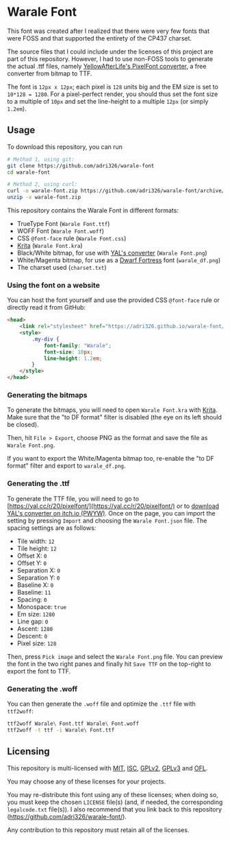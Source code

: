 # Warale Font

This font was created after I realized that there were very few fonts that were FOSS and that supported the entirety of the CP437 charset.

The source files that I could include under the licenses of this project are part of this repository.
However, I had to use non-FOSS tools to generate the actual .ttf files, namely [YellowAfterLife's PixelFont converter](https://yal.cc/r/20/pixelfont/), a free converter from bitmap to TTF.

The font is `12px x 12px`; each pixel is `128` units big and the EM size is set to `10*128 = 1280`.
For a pixel-perfect render, you should thus set the font size to a multiple of `10px` and set the line-height to a multiple `12px` (or simply `1.2em`).

## Usage

To download this repository, you can run

```sh
# Method 1, using git:
git clone https://github.com/adri326/warale-font
cd warale-font

# Method 2, using curl:
curl -o warale-font.zip https://github.com/adri326/warale-font/archive/refs/head/master.zip
unzip -x warale-font.zip
```

This repository contains the Warale Font in different formats:

- TrueType Font (`Warale Font.ttf`)
- WOFF Font (`Warale Font.woff`)
- CSS `@font-face` rule (`Warale Font.css`)
- [Krita](https://krita.org/) (`Warale Font.kra`)
- Black/White bitmap, for use with [YAL's converter](https://yal.cc/r/20/pixelfont/) (`Warale Font.png`)
- White/Magenta bitmap, for use as a [Dwarf Fortress](http://www.bay12games.com/dwarves/) font (`warale_df.png`)
- The charset used (`charset.txt`)

### Using the font on a website

You can host the font yourself and use the provided CSS `@font-face` rule or directly read it from GitHub:

```html
<head>
    <link rel="stylesheet" href="https://adri326.github.io/warale-font/Warale Font.css">
    <style>
        .my-div {
            font-family: "Warale";
            font-size: 10px;
            line-height: 1.2em;
        }
    </style>
</head>
```

### Generating the bitmaps

To generate the bitmaps, you will need to open `Warale Font.kra` with [Krita](https://krita.org/).
Make sure that the "to DF format" filter is disabled (the eye on its left should be closed).

Then, hit `File > Export`, choose PNG as the format and save the file as `Warale Font.png`.

If you want to export the White/Magenta bitmap too, re-enable the "to DF format" filter and export to `warale_df.png`.

### Generating the .ttf

To generate the TTF file, you will need to go to [https://yal.cc/r/20/pixelfont/](https://yal.cc/r/20/pixelfont/) or to [download YAL's converter on itch.io (PWYW)](https://yellowafterlife.itch.io/pixelfont).
Once on the page, you can import the setting by pressing `Import` and choosing the `Warale Font.json` file.
The spacing settings are as follows:

- Tile width: `12`
- Tile height: `12`
- Offset X: `0`
- Offset Y: `0`
- Separation X: `0`
- Separation Y: `0`
- Baseline X: `0`
- Baseline: `11`
- Spacing: `0`
- Monospace: `true`
- Em size: `1280`
- Line gap: `0`
- Ascent: `1280`
- Descent: `0`
- Pixel size: `128`

Then, press `Pick image` and select the `Warale Font.png` file.
You can preview the font in the two right panes and finally hit `Save TTF` on the top-right to export the font to TTF.

### Generating the .woff

You can then generate the `.woff` file and optimize the `.ttf` file with `ttf2woff`:

```sh
ttf2woff Warale\ Font.ttf Warale\ Font.woff
ttf2woff -t ttf -i Warale\ Font.ttf
```

## Licensing

This repository is multi-licensed with [MIT](https://mit-license.org), [ISC](https://en.wikipedia.org/wiki/ISC_license), [GPLv2](https://www.gnu.org/licenses/old-licenses/gpl-2.0.en.html), [GPLv3](https://www.gnu.org/licenses/gpl-3.0.html) and [OFL](https://scripts.sil.org/OFL).

You may choose any of these licenses for your projects.

You may re-distribute this font using any of these licenses; when doing so, you must keep the chosen `LICENSE` file(s) (and, if needed, the corresponding `legalcode.txt` file(s)).
I also recommend that you link back to this repository (https://github.com/adri326/warale-font/).

Any contribution to this repository must retain all of the licenses.
